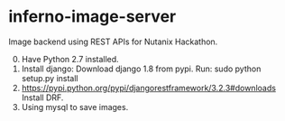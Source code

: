 # inferno-image-server

Image backend using REST APIs for Nutanix Hackathon.

0. Have Python 2.7 installed.
1. Install django: Download django 1.8 from pypi. Run: sudo python setup.py install
2. https://pypi.python.org/pypi/djangorestframework/3.2.3#downloads Install DRF.
3. Using mysql to save images.
